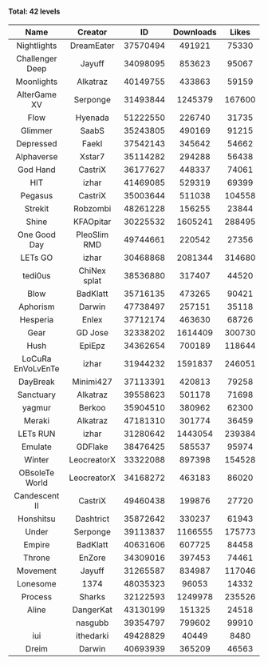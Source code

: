 #### Total: 42 levels

| Name | Creator | ID | Downloads | Likes |
|:---:|:---:|:---:|:---:|:---:|
| Nightlights | DreamEater | 37570494 | 491921 | 75330
| Challenger Deep | Jayuff | 34098095 | 853623 | 95067
| Moonlights | Alkatraz | 40149755 | 433863 | 59159
| AlterGame XV | Serponge | 31493844 | 1245379 | 167600
| Flow | Hyenada | 51222550 | 226740 | 31735
| Glimmer | SaabS | 35243805 | 490169 | 91215
| Depressed | FaekI | 37542143 | 345642 | 54662
| Alphaverse | Xstar7 | 35114282 | 294288 | 56438
| God Hand | CastriX | 36177627 | 448337 | 74061
| HIT | izhar | 41469085 | 529319 | 69399
| Pegasus | CastriX | 35003644 | 511038 | 104558
| Strekit | Robzombi | 48261228 | 156255 | 23844
| Shine | KFAOpitar | 30225532 | 1605241 | 288495
| One Good Day | PleoSlim RMD | 49744661 | 220542 | 27356
| LETs GO | izhar | 30468868 | 2081344 | 314680
| tedi0us | ChiNex splat | 38536880 | 317407 | 44520
| Blow | BadKlatt | 35716135 | 473265 | 90421
| Aphorism | Darwin | 47738497 | 257151 | 35118
| Hesperia | Enlex | 37712174 | 463630 | 68726
| Gear | GD Jose | 32338202 | 1614409 | 300730
| Hush | EpiEpz | 34362654 | 700189 | 118644
| LoCuRa EnVoLvEnTe | izhar | 31944232 | 1591837 | 246051
| DayBreak | Minimi427 | 37113391 | 420813 | 79258
| Sanctuary | Alkatraz | 39558623 | 501178 | 71698
| yagmur | Berkoo | 35904510 | 380962 | 62300
| Meraki | Alkatraz | 47181310 | 301774 | 36459
| LETs  RUN | izhar | 31280642 | 1443054 | 239384
| Emulate | GDFlake | 38476425 | 585537 | 95974
| Winter | LeocreatorX | 33322088 | 897398 | 154528
| OBsoleTe World | LeocreatorX | 34168272 | 463183 | 86020
| Candescent II | CastriX | 49460438 | 199876 | 27720
| Honshitsu | Dashtrict | 35872642 | 330237 | 61943
| Under | Serponge | 39113837 | 1166555 | 175773
| Empire | BadKlatt | 40631606 | 607725 | 84458
| Throne | EnZore | 34309016 | 397453 | 74461
| Movement | Jayuff | 31265587 | 834987 | 117046
| Lonesome | 1374 | 48035323 | 96053 | 14332
| Process | Sharks | 32122593 | 1249978 | 235526
| Aline | DangerKat | 43130199 | 151325 | 24518
|   | nasgubb | 39354797 | 799602 | 99910
| iui | ithedarki | 49428829 | 40449 | 8480
| Dreim | Darwin | 40693939 | 365209 | 46563

